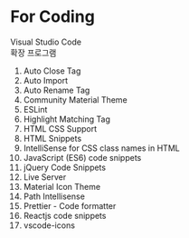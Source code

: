 # For Coding

Visual Studio Code       
확장 프로그램      

1. Auto Close Tag
2. Auto Import
3. Auto Rename Tag
4. Community Material Theme
5. ESLint
6. Highlight Matching Tag
7. HTML CSS Support
8. HTML Snippets
9. IntelliSense for CSS class names in HTML
10. JavaScript (ES6) code snippets
11. jQuery Code Snippets
12. Live Server
13. Material Icon Theme
14. Path Intellisense
15. Prettier - Code formatter
16. Reactjs code snippets
17. vscode-icons
